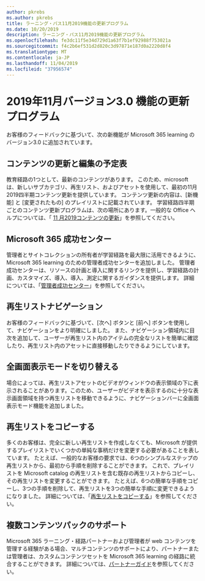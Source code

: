 ```yaml
---
author: pkrebs
ms.author: pkrebs
title: ラーニング・パス11月2019機能の更新プログラム
ms.date: 10/20/2019
description: ラーニング・パス11月2019機能の更新プログラム
ms.openlocfilehash: fe3dc11f5e34d729d1a63f7b1ef92988f753021a
ms.sourcegitcommit: f4c2b6ef531d2d820c3d97871e187d0a2220d8f4
ms.translationtype: MT
ms.contentlocale: ja-JP
ms.lasthandoff: 11/04/2019
ms.locfileid: "37956574"
---
```

# <a name="november-2019-version-30-feature-updates"></a>2019年11月バージョン3.0 機能の更新プログラム
お客様のフィードバックに基づいて、次の新機能が Microsoft 365 learning のバージョン3.0 に追加されています。

## <a name="content-updates-and-editorial-calendar"></a>コンテンツの更新と編集の予定表
教育経路の1つとして、最新のコンテンツがあります。 このため、microsoft は、新しいサブカテゴリ、再生リスト、およびアセットを使用して、最初の11月2019四半期コンテンツ更新を提供しています。 コンテンツ更新の内容は、[新機能] と [変更されたもの] のプレイリストに記載されています。 学習経路四半期ごとのコンテンツ更新プログラムは、次の場所にあります。一般的な Office ヘルプについては、「 [11 月2019コンテンツの更新](custom_contentupdates.md)」を参照してください。

## <a name="microsoft-365-success-center"></a>Microsoft 365 成功センター
管理者とサイトコレクションの所有者が学習経路を最大限に活用できるように、Microsoft 365 learning のための管理者成功センターを追加しました。 管理者成功センターは、リソースの計画と導入に関するリンクを提供し、学習経路の計画、カスタマイズ、導入、導入、測定に関するガイダンスを提供します。 詳細については、「[管理者成功センター](custom_successcenter.md)」を参照してください。

## <a name="playlist-navigation"></a>再生リストナビゲーション
お客様のフィードバックに基づいて、[次へ] ボタンと [前へ] ボタンを使用して、ナビゲーションをより明確にしました。 また、ナビゲーション領域内に目次を追加して、ユーザーが再生リスト内のアイテムの完全なリストを簡単に確認したり、再生リスト内のアセットに直接移動したりできるようにしています。

## <a name="toggle-full-screen-mode"></a>全画面表示モードを切り替える
場合によっては、再生リストアセットのビデオがウィンドウの表示領域の下に表示されることがあります。このため、ユーザーがビデオを表示するのに十分な表示画面領域を持つ再生リストを移動できるように、ナビゲーションバーに全画面表示モード機能を追加しました。

## <a name="copy-a-playlist"></a>再生リストをコピーする
多くのお客様は、完全に新しい再生リストを作成しなくても、Microsoft が提供するプレイリストでいくつかの単純な事柄だけを変更する必要があることを表しています。 たとえば、一般的なお客様の要求では、6つのシンプルなステップの再生リストから、最初から手順を削除することができます。 これで、プレイリストを Microsoft catalog の再生リストを含む既存の再生リストからコピーし、その再生リストを変更することができます。 たとえば、6つの簡単な手順をコピーし、3つの手順を削除して、再生リストを3つの簡単な手順に変更できるようになりました。 詳細については、「[再生リストをコピーする](custom_copyplaylist.md)」を参照してください。

## <a name="multi-content-pack-support"></a>複数コンテンツパックのサポート
Microsoft 365 ラーニング・経路パートナーおよび管理者が web コンテンツを管理する経験がある場合、マルチコンテンツのサポートにより、パートナーまたは管理者は、カスタムコンテンツセットを Microsoft 365 learning の経路に統合することができます。 詳細については、[パートナーガイド](custom_partnerguide.md)を参照してください。


